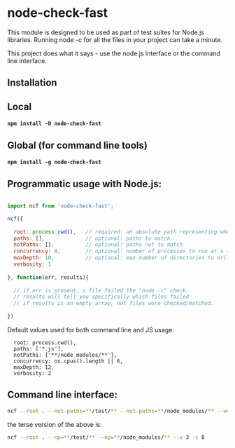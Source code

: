 

# node-check-fast

This module is designed to be used as part of test suites for Node.js libraries.
Running node -c for all the files in your project can take a minute.

This project does what it says - use the node.js interface or the command line interface.

## Installation

## Local
#### ``` npm install -D node-check-fast ```

## Global (for command line tools)
#### ``` npm install -g node-check-fast ```


## Programmatic usage with Node.js:

```js

import ncf from 'node-check-fast';

ncf({
  
  root: process.cwd(),   // required: an absolute path representing where to start searching for .js files
  paths: [],             // optional: paths to match
  notPaths: [],          // optional: paths not to match
  concurrency: 8,        // optional: number of processes to run at a time
  maxDepth: 10,          // optional: max number of directories to drill into it
  verbosity: 1
  
}, function(err, results){
    
  // if err is present, a file failed the "node -c" check.
  // results will tell you specifically which files failed
  // if results is an empty array, not files were checked/matched.
  
})

```

Default values used for both command line and JS usage:

```
  root: process.cwd(),   
  paths: ['*.js'],             
  notPaths: ['**/node_modules/**'],        
  concurrency: os.cpus().length || 6,
  maxDepth: 12,          
  verbosity: 2

```


## Command line interface:

```bash
ncf --root . --not-paths=**/test/** --not-paths=**/node_modules/** --verbosity 3 --concurrency=8
```

the terse version of the above is:

```bash
ncf --root . --np=**/test/** --np=**/node_modules/** --v 3 -c 8
```




